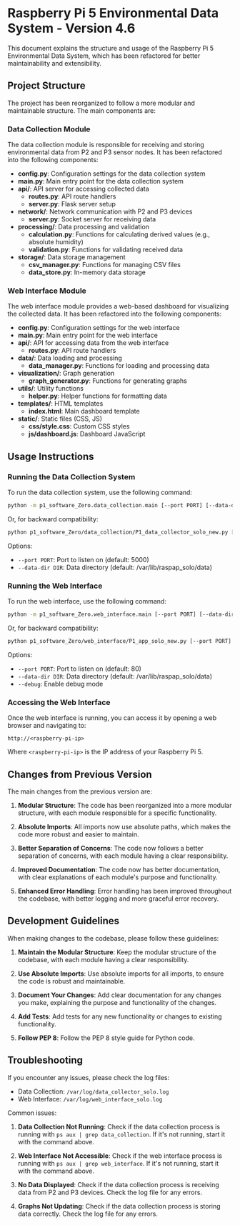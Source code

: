 # Raspberry Pi 5 Environmental Data System - Version 4.6

This document explains the structure and usage of the Raspberry Pi 5 Environmental Data System, which has been refactored for better maintainability and extensibility.

## Project Structure

The project has been reorganized to follow a more modular and maintainable structure. The main components are:

### Data Collection Module

The data collection module is responsible for receiving and storing environmental data from P2 and P3 sensor nodes. It has been refactored into the following components:

- **config.py**: Configuration settings for the data collection system
- **main.py**: Main entry point for the data collection system
- **api/**: API server for accessing collected data
  - **routes.py**: API route handlers
  - **server.py**: Flask server setup
- **network/**: Network communication with P2 and P3 devices
  - **server.py**: Socket server for receiving data
- **processing/**: Data processing and validation
  - **calculation.py**: Functions for calculating derived values (e.g., absolute humidity)
  - **validation.py**: Functions for validating received data
- **storage/**: Data storage management
  - **csv_manager.py**: Functions for managing CSV files
  - **data_store.py**: In-memory data storage

### Web Interface Module

The web interface module provides a web-based dashboard for visualizing the collected data. It has been refactored into the following components:

- **config.py**: Configuration settings for the web interface
- **main.py**: Main entry point for the web interface
- **api/**: API for accessing data from the web interface
  - **routes.py**: API route handlers
- **data/**: Data loading and processing
  - **data_manager.py**: Functions for loading and processing data
- **visualization/**: Graph generation
  - **graph_generator.py**: Functions for generating graphs
- **utils/**: Utility functions
  - **helper.py**: Helper functions for formatting data
- **templates/**: HTML templates
  - **index.html**: Main dashboard template
- **static/**: Static files (CSS, JS)
  - **css/style.css**: Custom CSS styles
  - **js/dashboard.js**: Dashboard JavaScript

## Usage Instructions

### Running the Data Collection System

To run the data collection system, use the following command:

```bash
python -m p1_software_Zero.data_collection.main [--port PORT] [--data-dir DIR]
```

Or, for backward compatibility:

```bash
python p1_software_Zero/data_collection/P1_data_collector_solo_new.py [--port PORT] [--data-dir DIR]
```

Options:
- `--port PORT`: Port to listen on (default: 5000)
- `--data-dir DIR`: Data directory (default: /var/lib/raspap_solo/data)

### Running the Web Interface

To run the web interface, use the following command:

```bash
python -m p1_software_Zero.web_interface.main [--port PORT] [--data-dir DIR] [--debug]
```

Or, for backward compatibility:

```bash
python p1_software_Zero/web_interface/P1_app_solo_new.py [--port PORT] [--data-dir DIR] [--debug]
```

Options:
- `--port PORT`: Port to listen on (default: 80)
- `--data-dir DIR`: Data directory (default: /var/lib/raspap_solo/data)
- `--debug`: Enable debug mode

### Accessing the Web Interface

Once the web interface is running, you can access it by opening a web browser and navigating to:

```
http://<raspberry-pi-ip>
```

Where `<raspberry-pi-ip>` is the IP address of your Raspberry Pi 5.

## Changes from Previous Version

The main changes from the previous version are:

1. **Modular Structure**: The code has been reorganized into a more modular structure, with each module responsible for a specific functionality.

2. **Absolute Imports**: All imports now use absolute paths, which makes the code more robust and easier to maintain.

3. **Better Separation of Concerns**: The code now follows a better separation of concerns, with each module having a clear responsibility.

4. **Improved Documentation**: The code now has better documentation, with clear explanations of each module's purpose and functionality.

5. **Enhanced Error Handling**: Error handling has been improved throughout the codebase, with better logging and more graceful error recovery.

## Development Guidelines

When making changes to the codebase, please follow these guidelines:

1. **Maintain the Modular Structure**: Keep the modular structure of the codebase, with each module having a clear responsibility.

2. **Use Absolute Imports**: Use absolute imports for all imports, to ensure the code is robust and maintainable.

3. **Document Your Changes**: Add clear documentation for any changes you make, explaining the purpose and functionality of the changes.

4. **Add Tests**: Add tests for any new functionality or changes to existing functionality.

5. **Follow PEP 8**: Follow the PEP 8 style guide for Python code.

## Troubleshooting

If you encounter any issues, please check the log files:

- Data Collection: `/var/log/data_collector_solo.log`
- Web Interface: `/var/log/web_interface_solo.log`

Common issues:

1. **Data Collection Not Running**: Check if the data collection process is running with `ps aux | grep data_collection`. If it's not running, start it with the command above.

2. **Web Interface Not Accessible**: Check if the web interface process is running with `ps aux | grep web_interface`. If it's not running, start it with the command above.

3. **No Data Displayed**: Check if the data collection process is receiving data from P2 and P3 devices. Check the log file for any errors.

4. **Graphs Not Updating**: Check if the data collection process is storing data correctly. Check the log file for any errors.